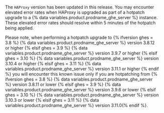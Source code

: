 The `HAProxy` version has been updated in this release. You may encounter elevated error rates when HAProxy
is upgraded as part of a hotpatch upgrade to a {% data variables.product.prodname_ghe_server %} instance.
These elevated error rates should resolve within 5 minutes of the hotpatch being applied.

Please note, when performing a hotpatch upgrade to
{% ifversion ghes = 3.8 %} {% data variables.product.prodname_ghe_server %} version 3.8.12 or higher
{% elsif ghes = 3.9 %} {% data variables.product.prodname_ghe_server %} version 3.9.7 or higher
{% elsif ghes = 3.10 %} {% data variables.product.prodname_ghe_server %} version 3.10.4 or higher
{% elsif ghes = 3.11 %} {% data variables.product.prodname_ghe_server %} version 3.11.1 or higher
{% endif %} you will encounter this known issue only if you are hotpatching from
{% ifversion ghes = 3.8 %} {% data variables.product.prodname_ghe_server %} version 3.8.11 or lower
{% elsif ghes = 3.9 %} {% data variables.product.prodname_ghe_server %} version 3.9.6 or lower
{% elsif ghes = 3.10 %} {% data variables.product.prodname_ghe_server %} version 3.10.3 or lower
{% elsif ghes = 3.11 %} {% data variables.product.prodname_ghe_server %} version 3.11.0{% endif %}.
